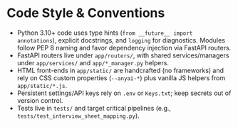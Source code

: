 # Code Style & Conventions
- Python 3.10+ code uses type hints (``from __future__ import annotations``), explicit docstrings, and `logging` for diagnostics. Modules follow PEP 8 naming and favor dependency injection via FastAPI routers.
- FastAPI routers live under `app/routers/`, with shared services/managers under `app/services/` and `app/*_manager.py` helpers.
- HTML front-ends in `app/static/` are handcrafted (no frameworks) and rely on CSS custom properties (`--anyai-*`) plus vanilla JS helpers from `app/static/*.js`.
- Persistent settings/API keys rely on `.env` or `Keys.txt`; keep secrets out of version control.
- Tests live in `tests/` and target critical pipelines (e.g., `tests/test_interview_sheet_mapping.py`).